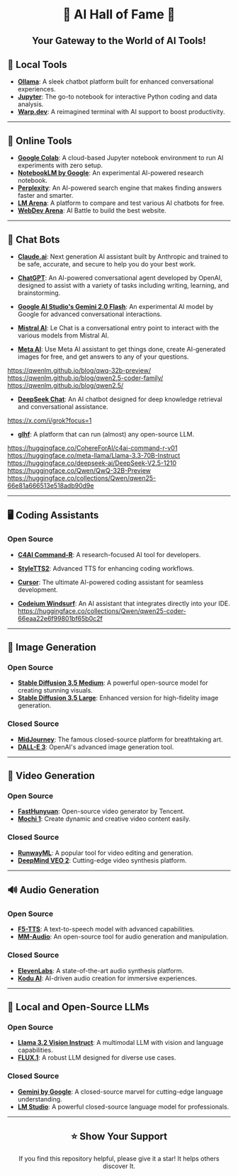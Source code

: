 # <p align="center">🌟 AI Hall of Fame 🌟</p>
## <p align="center">Your Gateway to the World of AI Tools!</p> 

## 🧠 Local Tools

- [**Ollama**](https://ollama.ai/): A sleek chatbot platform built for enhanced conversational experiences.
- [**Jupyter**](https://jupyter.org/): The go-to notebook for interactive Python coding and data analysis.
- [**Warp.dev**](https://www.warp.dev/): A reimagined terminal with AI support to boost productivity.

---

## 🧠 Online Tools

- [**Google Colab**](https://colab.research.google.com/): A cloud-based Jupyter notebook environment to run AI experiments with zero setup.
- [**NotebookLM by Google**](https://notebooklm.google/): An experimental AI-powered research notebook.
- [**Perplexity**](https://www.perplexity.ai/): An AI-powered search engine that makes finding answers faster and smarter.
- [**LM Arena**](https://lmarena.ai/): A platform to compare and test various AI chatbots for free.
- [**WebDev Arena**](https://web.lmarena.ai/): AI Battle to build the best website.

---

## 💬 Chat Bots
- [**Claude.ai**](https://claude.ai/new): Next generation AI assistant built by Anthropic and trained to be safe, accurate, and secure to help you do your best work.
- [**ChatGPT**](https://chatgpt.com/): An AI-powered conversational agent developed by OpenAI, designed to assist with a variety of tasks including writing, learning, and brainstorming.

- [**Google AI Studio's Gemini 2.0 Flash**](https://aistudio.google.com/app/prompts/new_chat?instructions=lmsys-1121&model=gemini-2.0-flash-thinking-exp-1219): An experimental AI model by Google for advanced conversational interactions.
- [**Mistral AI**](https://chat.mistral.ai/chat): Le Chat is a conversational entry point to interact with the various models from Mistral AI.

- [**Meta AI**](https://www.meta.ai/): Use Meta AI assistant to get things done, create AI-generated images for free, and get answers to any of your questions.


https://qwenlm.github.io/blog/qwq-32b-preview/
https://qwenlm.github.io/blog/qwen2.5-coder-family/
https://qwenlm.github.io/blog/qwen2.5/


- [**DeepSeek Chat**](https://chat.deepseek.com/): An AI chatbot designed for deep knowledge retrieval and conversational assistance.


https://x.com/i/grok?focus=1


- [**glhf**](https://glhf.chat/chat/create): A platform that can run (almost) any open-source LLM.



https://huggingface.co/CohereForAI/c4ai-command-r-v01
https://huggingface.co/meta-llama/Llama-3.3-70B-Instruct
https://huggingface.co/deepseek-ai/DeepSeek-V2.5-1210
https://huggingface.co/Qwen/QwQ-32B-Preview
https://huggingface.co/collections/Qwen/qwen25-66e81a666513e518adb90d9e

---

## 🖥️ Coding Assistants
### Open Source
- [**C4AI Command-R**](https://huggingface.co/CohereForAI/c4ai-command-r-08-2024): A research-focused AI tool for developers.
- [**StyleTTS2**](https://github.com/yl4579/StyleTTS2): Advanced TTS for enhancing coding workflows.

- [**Cursor**](https://www.cursor.com/): The ultimate AI-powered coding assistant for seamless development.
- [**Codeium Windsurf**](https://codeium.com/windsurf): An AI assistant that integrates directly into your IDE.
https://huggingface.co/collections/Qwen/qwen25-coder-66eaa22e6f99801bf65b0c2f

---

## 🎨 Image Generation
### Open Source
- [**Stable Diffusion 3.5 Medium**](https://huggingface.co/stabilityai/stable-diffusion-3.5-medium): A powerful open-source model for creating stunning visuals.
- [**Stable Diffusion 3.5 Large**](https://huggingface.co/stabilityai/stable-diffusion-3.5-large): Enhanced version for high-fidelity image generation.

### Closed Source
- [**MidJourney**](https://www.midjourney.com/): The famous closed-source platform for breathtaking art.
- [**DALL-E 3**](https://openai.com/dall-e): OpenAI's advanced image generation tool.

---

## 🎥 Video Generation
### Open Source
- [**FastHunyuan**](https://huggingface.co/FastVideo/FastHunyuan): Open-source video generator by Tencent.
- [**Mochi 1**](https://huggingface.co/genmo/mochi-1-preview): Create dynamic and creative video content easily.

### Closed Source
- [**RunwayML**](https://runwayml.com/): A popular tool for video editing and generation.
- [**DeepMind VEO 2**](https://deepmind.google/technologies/veo/veo-2/): Cutting-edge video synthesis platform.

---

## 🔊 Audio Generation
### Open Source
- [**F5-TTS**](https://huggingface.co/SWivid/F5-TTS): A text-to-speech model with advanced capabilities.
- [**MM-Audio**](https://github.com/hkchengrex/MMAudio): An open-source tool for audio generation and manipulation.

### Closed Source
- [**ElevenLabs**](https://elevenlabs.io/): A state-of-the-art audio synthesis platform.
- [**Kodu AI**](https://www.kodu.ai/): AI-driven audio creation for immersive experiences.

---

## 🏡 Local and Open-Source LLMs
### Open Source
- [**Llama 3.2 Vision Instruct**](https://huggingface.co/meta-llama/Llama-3.2-11B-Vision-Instruct): A multimodal LLM with vision and language capabilities.
- [**FLUX.1**](https://huggingface.co/black-forest-labs/FLUX.1-Fill-dev): A robust LLM designed for diverse use cases.

### Closed Source
- [**Gemini by Google**](https://ai.google/products/gemini): A closed-source marvel for cutting-edge language understanding.
- [**LM Studio**](https://lmarena.ai/): A powerful closed-source language model for professionals.

---

## <p align="center">⭐ Show Your Support</p>

<p align="center">If you find this repository helpful, please give it a star! It helps others discover It.</p>
